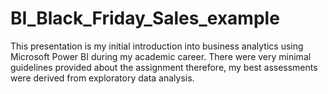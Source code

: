 # BI_Black_Friday_Sales_example
This presentation is my initial introduction into business analytics using Microsoft Power BI during my academic career. 
There were very minimal guidelines provided about the assignment therefore, my best assessments were derived from exploratory data analysis.
